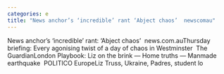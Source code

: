 ```yaml
---
categories: e
title: "News anchor’s ‘incredible’ rant ‘Abject chaos’  newscomau"
---
```

News anchor’s ‘incredible’ rant: ‘Abject chaos’&nbsp;&nbsp;news.com.auThursday briefing: Every agonising twist of a day of chaos in Westminster&nbsp;&nbsp;The GuardianLondon Playbook: Liz on the brink — Home truths — Manmade earthquake&nbsp;&nbsp;POLITICO EuropeLiz Truss, Ukraine, Padres, student lo